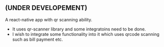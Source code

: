 ## (UNDER DEVELOPEMENT)
A react-native app with qr scanning ability.
- It uses qr-scanner library and some integratoins need to be done.
- I wish to integrate some functionality into it which uses qrcode scanning such as bill payment etc.
